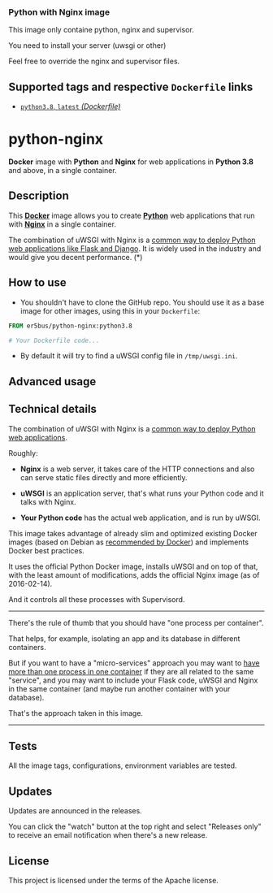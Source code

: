 ### Python with Nginx image

This image only containe python, nginx and supervisor.

You need to install your server (uwsgi or other)

Feel free to override the nginx and supervisor files.

## Supported tags and respective `Dockerfile` links

* [`python3.8`, `latest` _(Dockerfile)_]()

# python-nginx

**Docker** image with **Python** and **Nginx** for web applications in **Python 3.8** and above, in a single container.


## Description

This [**Docker**](https://www.docker.com/) image allows you to create [**Python**](https://www.python.org/) web applications that run with [**Nginx**](http://nginx.org/en/) in a single container.

The combination of uWSGI with Nginx is a [common way to deploy Python web applications like Flask and Django](http://flask.pocoo.org/docs/1.0/deploying/uwsgi/). It is widely used in the industry and would give you decent performance. (*)

## How to use

* You shouldn't have to clone the GitHub repo. You should use it as a base image for other images, using this in your `Dockerfile`:

```Dockerfile
FROM er5bus/python-nginx:python3.8

# Your Dockerfile code...

```
* By default it will try to find a uWSGI config file in `/tmp/uwsgi.ini`.

## Advanced usage

## Technical details

The combination of uWSGI with Nginx is a [common way to deploy Python web applications](http://flask.pocoo.org/docs/1.0/deploying/uwsgi/).

Roughly:

* **Nginx** is a web server, it takes care of the HTTP connections and also can serve static files directly and more efficiently.

* **uWSGI** is an application server, that's what runs your Python code and it talks with Nginx.

* **Your Python code** has the actual web application, and is run by uWSGI.

This image takes advantage of already slim and optimized existing Docker images (based on Debian as [recommended by Docker](https://docs.docker.com/engine/userguide/eng-image/dockerfile_best-practices/)) and implements Docker best practices.

It uses the official Python Docker image, installs uWSGI and on top of that, with the least amount of modifications, adds the official Nginx image (as of 2016-02-14).

And it controls all these processes with Supervisord.

---

There's the rule of thumb that you should have "one process per container".

That helps, for example, isolating an app and its database in different containers.

But if you want to have a "micro-services" approach you may want to [have more than one process in one container](https://valdhaus.co/writings/docker-misconceptions/) if they are all related to the same "service", and you may want to include your Flask code, uWSGI and Nginx in the same container (and maybe run another container with your database).

That's the approach taken in this image.

---


## Tests

All the image tags, configurations, environment variables are tested.

## Updates

Updates are announced in the releases.

You can click the "watch" button at the top right and select "Releases only" to receive an email notification when there's a new release.

## License

This project is licensed under the terms of the Apache license.
